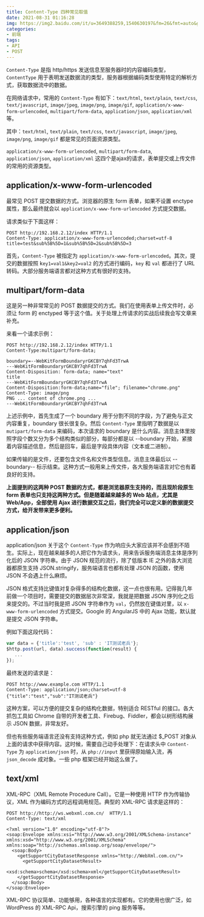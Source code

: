 ```yaml
---
title: Content-Type 四种常见取值
date: 2021-08-31 01:16:28
img: https://img2.baidu.com/it/u=3649388259,1540630197&fm=26&fmt=auto&gp=0.jpg
categories: 
- 前端
tags:
- API
- POST
---
```


`Content-Type` 是指 http/https 发送信息至服务器时的内容编码类型，`ContentType` 用于表明发送数据流的类型，服务器根据编码类型使用特定的解析方式，获取数据流中的数据。

在网络请求中，常用的 `Content-Type` 有如下：`text/html`, `text/plain`, `text/css`, `text/javascript`, `image/jpeg`, `image/png`, `image/gif`, `application/x-www-form-urlencoded`, `multipart/form-data`, `application/json`, `application/xml` 等。

其中：`text/html`, `text/plain`, `text/css`, `text/javascript`, `image/jpeg`, `image/png`, `image/gif` 都是常见的页面资源类型。

`application/x-www-form-urlencoded`, `multipart/form-data`, `application/json`, `application/xml` 这四个是ajax的请求，表单提交或上传文件的常用的资源类型。

## application/x-www-form-urlencoded 

最常见 POST 提交数据的方式。浏览器的原生 form 表单，如果不设置 enctype 属性，那么最终就会以 `application/x-www-form-urlencoded` 方式提交数据。

请求类似于下面这样：

```
POST http://192.168.2.12/index HTTP/1.1 
Content-Type: application/x-www-form-urlencoded;charset=utf-8 
title=test&sub%5B%5D=1&sub%5B%5D=2&sub%5B%5D=3 
```

 首先，`Content-Type` 被指定为 `application/x-www-form-urlencoded`。其次，提交的数据按照 k`ey1=val1&key2=val2` 的方式进行编码，`key` 和 `val` 都进行了 URL 转码。大部分服务端语言都对这种方式有很好的支持。

 ## multipart/form-data

 这是另一种非常常见的 POST 数据提交的方式。我们在使用表单上传文件时，必须让 form 的 enctyped 等于这个值。关于处理上传请求的实战后续我会写文章来补充。

来看一个请求示例：

```
POST http://192.168.2.12/index HTTP/1.1 
Content-Type:multipart/form-data;

boundary=--WebKitFormBoundaryrGKCBY7qhFd3TrwA 
---WebKitFormBoundaryrGKCBY7qhFd3TrwA 
Content-Disposition: form-data; name="text" 
title 
---WebKitFormBoundaryrGKCBY7qhFd3TrwA 
Content-Disposition:form-data;name="file"; filename="chrome.png" 
Content-Type: image/png 
PNG ... content of chrome.png ... 
---WebKitFormBoundaryrGKCBY7qhFd3TrwA
```

上述示例中，首先生成了一个 boundary 用于分割不同的字段，为了避免与正文内容重复，boundary 很长很复杂。然后 `Content-Type` 里指明了数据是以 `mutipart/form-data` 来编码，本次请求的 boundary 是什么内容。消息主体里按照字段个数又分为多个结构类似的部分，每部分都是以 --boundary 开始，紧接着内容描述信息，然后是回车，最后是字段具体内容（文本或二进制）。

如果传输的是文件，还要包含文件名和文件类型信息。消息主体最后以 --boundary-- 标示结束。这种方式一般用来上传文件，各大服务端语言对它也有着良好的支持。

**上面提到的这两种 POST 数据的方式，都是浏览器原生支持的，而且现阶段原生 form 表单也只支持这两种方式。但是随着越来越多的 Web 站点，尤其是 Web/App，全部使用 Ajax 进行数据交互之后，我们完全可以定义新的数据提交方式，给开发带来更多便利。**

 ## application/json

application/json 关于这个 `Content-Type` 作为响应头大家应该并不会感到不陌生。实际上，现在越来越多的人把它作为请求头，用来告诉服务端消息主体是序列化后的 JSON 字符串。由于 JSON 规范的流行，除了低版本 IE 之外的各大浏览器都原生支持 JSON.stringify，服务端语言也都有处理 JSON 的函数，使用 JSON 不会遇上什么麻烦。

JSON 格式支持比键值对复杂得多的结构化数据，这一点也很有用。记得我几年前做一个项目时，需要提交的数据层次非常深，我就是把数据 JSON 序列化之后来提交的。不过当时我是把 JSON 字符串作为 `val`，仍然放在键值对里，以 `x-www-form-urlencoded` 方式提交。Google 的 AngularJS 中的 Ajax 功能，默认就是提交 JSON 字符串。

例如下面这段代码：

```javascript
var data = {'title':'test', 'sub' : 'IT测试老兵'}; 
$http.post(url, data).success(function(result) { 
   ... 
}); 
```

最终发送的请求是：

```
POST http://www.example.com HTTP/1.1 
Content-Type: application/json;charset=utf-8 
{"title":"test","sub":"IT测试老兵"} 
```

这种方案，可以方便的提交复杂的结构化数据，特别适合 RESTful 的接口。各大抓包工具如 Chrome 自带的开发者工具、Firebug、Fiddler，都会以树形结构展示 JSON 数据，非常友好。

但也有些服务端语言还没有支持这种方式，例如 php 就无法通过 $_POST 对象从上面的请求中获得内容。这时候，需要自己动手处理下：在请求头中 `Content-Type` 为 `application/json` 时，从 `php://input` 里获得原始输入流，再 `json_decode` 成对象。一些 php 框架已经开始这么做了。

## text/xml

XML-RPC（XML Remote Procedure Call）。它是一种使用 HTTP 作为传输协议，XML 作为编码方式的远程调用规范。典型的 XML-RPC 请求是这样的：

```
POST http://http://ws.webxml.com.cn/  HTTP/1.1 
Content-Type: text/xml 

<?xml version="1.0" encoding="utf-8"?>
<soap:Envelope xmlns:xsi="http://www.w3.org/2001/XMLSchema-instance" xmlns:xsd="http://www.w3.org/2001/XMLSchema" xmlns:soap="http://schemas.xmlsoap.org/soap/envelope/">
  <soap:Body>
    <getSupportCityDatasetResponse xmlns="http://WebXml.com.cn/">
      <getSupportCityDatasetResult>
        <xsd:schema>schema</xsd:schema>xml</getSupportCityDatasetResult>
    </getSupportCityDatasetResponse>
  </soap:Body>
</soap:Envelope>
```

XML-RPC 协议简单、功能够用，各种语言的实现都有。它的使用也很广泛，如 WordPress 的 XML-RPC Api，搜索引擎的 ping 服务等等。
